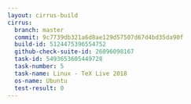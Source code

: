 ```yaml
---
layout: cirrus-build
cirrus:
  branch: master
  commit: 9c7739db321a6d8ae129d57507d67d4bd35da90f
  build-id: 5124475396554752
  github-check-suite-id: 26096098167
  task-id: 5493653605449728
  task-number: 5
  task-name: Linux - TeX Live 2018
  os-name: Ubuntu
  test-result: 0
---
```

